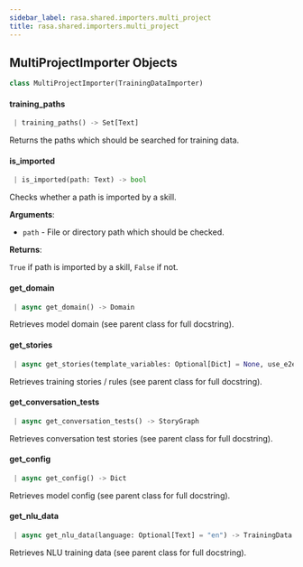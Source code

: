 ```yaml
---
sidebar_label: rasa.shared.importers.multi_project
title: rasa.shared.importers.multi_project
---
```

## MultiProjectImporter Objects

```python
class MultiProjectImporter(TrainingDataImporter)
```

#### training\_paths

```python
 | training_paths() -> Set[Text]
```

Returns the paths which should be searched for training data.

#### is\_imported

```python
 | is_imported(path: Text) -> bool
```

Checks whether a path is imported by a skill.

**Arguments**:

- `path` - File or directory path which should be checked.
  

**Returns**:

  `True` if path is imported by a skill, `False` if not.

#### get\_domain

```python
 | async get_domain() -> Domain
```

Retrieves model domain (see parent class for full docstring).

#### get\_stories

```python
 | async get_stories(template_variables: Optional[Dict] = None, use_e2e: bool = False, exclusion_percentage: Optional[int] = None) -> StoryGraph
```

Retrieves training stories / rules (see parent class for full docstring).

#### get\_conversation\_tests

```python
 | async get_conversation_tests() -> StoryGraph
```

Retrieves conversation test stories (see parent class for full docstring).

#### get\_config

```python
 | async get_config() -> Dict
```

Retrieves model config (see parent class for full docstring).

#### get\_nlu\_data

```python
 | async get_nlu_data(language: Optional[Text] = "en") -> TrainingData
```

Retrieves NLU training data (see parent class for full docstring).

